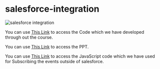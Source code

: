 # salesforce-integration
![salesforce integration](https://gitlab.com/sfdcamit/salesforce-integration/-/blob/master/Hero%20Image%20-%20Integration.jpg)

You can use [This Link](https://gitlab.com/sfdcamit/salesforce-integration/-/tree/master/Code) to access the Code which we have developed through out the course.

You can use [This Link](https://gitlab.com/sfdcamit/salesforce-integration/-/tree/master/PPT) to access the PPT.

You can use [This Link](https://gitlab.com/sfdcamit/salesforce-integration/-/tree/master/JsForce%20Demo) to access the JavaScript code which we have used for Subscribing the events outside of salesforce.
